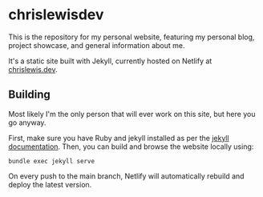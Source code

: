 # chrislewisdev

This is the repository for my personal website, featuring my personal blog, project showcase, and general information about me.

It's a static site built with Jekyll, currently hosted on Netlify at [chrislewis.dev](https://chrislewis.dev).

## Building

Most likely I'm the only person that will ever work on this site, but here you go anyway.

First, make sure you have Ruby and jekyll installed as per the [jekyll documentation](https://jekyllrb.com/docs/). Then, you can build and browse the website locally using:

```
bundle exec jekyll serve
```

On every push to the main branch, Netlify will automatically rebuild and deploy the latest version.
